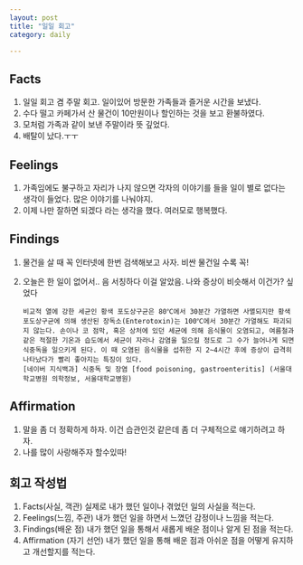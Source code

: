 ```yaml
---
layout: post
title: "일일 회고"
category: daily

---
```






## Facts

1. 일일 회고 겸 주말 회고. 일이있어 방문한 가족들과 즐거운 시간을 보냈다. 
2. 수다 떨고 카페가서 산 물건이 10만원이나 할인하는 것을 보고 환불하였다. 
3. 모처럼 가족과 같이 보낸 주말이라 뜻 깊었다.
4. 배탈이 났다.ㅜㅜ



## Feelings

1. 가족임에도 불구하고 자리가 나지 않으면 각자의 이야기를 들을 일이 별로 없다는 생각이 들었다. 많은 이야기를 나눠야지.
2. 이제 나만 잘하면 되겠다 라는 생각을 했다. 여러모로 행복했다.



## Findings

1. 물건을 살 때 꼭 인터넷에 한번 검색해보고 사자. 비싼 물건일 수록 꼭!

2. 오늘은 한 일이 없어서.. 음 서칭하다 이걸 알았음. 나와 증상이 비슷해서 이건가? 싶었다

   ```
   비교적 열에 강한 세균인 황색 포도상구균은 80℃에서 30분간 가열하면 사멸되지만 황색 포도상구균에 의해 생산된 장독소(Enterotoxin)는 100℃에서 30분간 가열해도 파괴되지 않는다. 손이나 코 점막, 혹은 상처에 있던 세균에 의해 음식물이 오염되고, 여름철과 같은 적절한 기온과 습도에서 세균이 자라나 감염을 일으킬 정도로 그 수가 늘어나게 되면 식중독을 일으키게 된다. 이 때 오염된 음식물을 섭취한 지 2~4시간 후에 증상이 급격히 나타났다가 빨리 좋아지는 특징이 있다.
   [네이버 지식백과] 식중독 및 장염 [food poisoning, gastroenteritis] (서울대학교병원 의학정보, 서울대학교병원)
   ```

   

   



## Affirmation

1. 말을 좀 더 정확하게 하자. 이건 습관인것 같은데 좀 더 구체적으로 얘기하려고 하자.
2. 나를 많이 사랑해주자 할수있따!



## 회고 작성법

1. Facts(사실, 객관) 실제로 내가 했던 일이나 겪었던 일의 사실을 적는다.
2. Feelings(느낌, 주관) 내가 했던 일을 하면서 느꼈던 감정이나 느낌을 적는다.
3. Findings(배운 점) 내가 했던 일을 통해서 새롭게 배운 점이나 알게 된 점을 적는다.
4. Affirmation (자기 선언) 내가 했던 일을 통해 배운 점과 아쉬운 점을 어떻게 유지하고 개선할지를 적는다.
